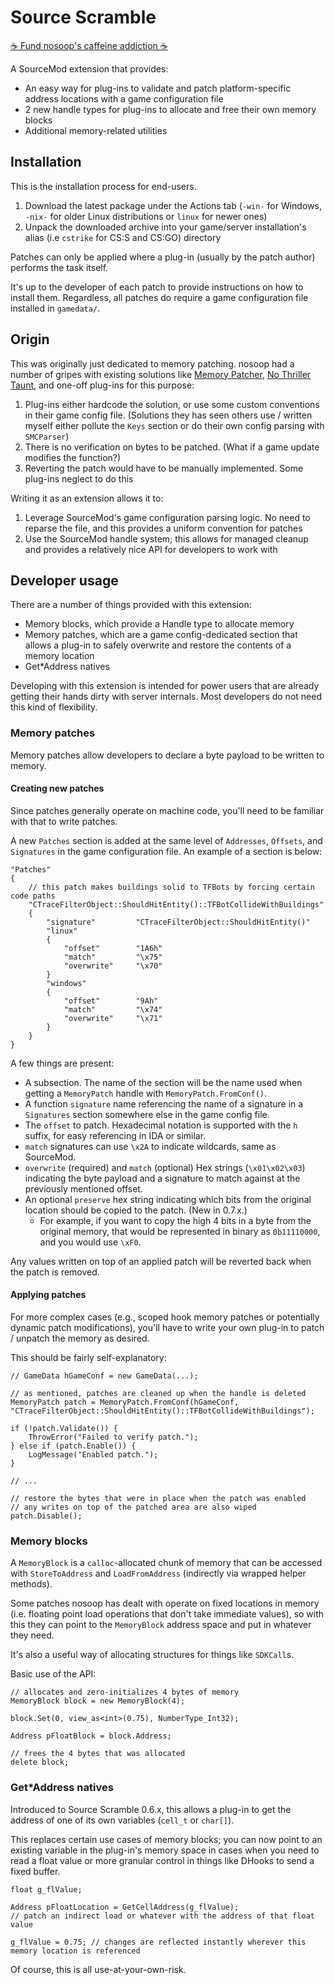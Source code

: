 # Source Scramble

[:coffee: Fund nosoop's caffeine addiction :coffee:](https://buymeacoff.ee/nosoop)

A SourceMod extension that provides:
- An easy way for plug-ins to validate and patch platform-specific address locations with a game configuration file
- 2 new handle types for plug-ins to allocate and free their own memory blocks
- Additional memory-related utilities

## Installation

This is the installation process for end-users.

1.  Download the latest package under the Actions tab (`-win-` for Windows, `-nix-` for
older Linux distributions or `linux` for newer ones)
2.  Unpack the downloaded archive into your game/server installation's alias (i.e `cstrike` for CS:S and CS:GO) directory

Patches can only be applied where a plug-in (usually by the patch author) performs the task itself.

It's up to the developer of each patch to provide instructions on how to install them.
Regardless, all patches do require a game configuration file installed in `gamedata/`.

## Origin

This was originally just dedicated to memory patching. nosoop had a number of gripes with existing
solutions like [Memory Patcher][], [No Thriller Taunt][], and one-off plug-ins for this purpose:

1.  Plug-ins either hardcode the solution, or use some custom conventions in their game config file. (Solutions they has seen others use / written myself either pollute the `Keys` section or do their own config parsing with `SMCParser`)
2.  There is no verification on bytes to be patched. (What if a game update modifies the
function?)
3.  Reverting the patch would have to be manually implemented. Some plug-ins neglect to do this

Writing it as an extension allows it to:

1.  Leverage SourceMod's game configuration parsing logic. No need to reparse the file, and
this provides a uniform convention for patches
2.  Use the SourceMod handle system; this allows for managed cleanup and provides a relatively
nice API for developers to work with

[Memory Patcher]: https://forums.alliedmods.net/showthread.php?p=2617543
[No Thriller Taunt]: https://forums.alliedmods.net/showthread.php?t=171343

## Developer usage

There are a number of things provided with this extension:

- Memory blocks, which provide a Handle type to allocate memory
- Memory patches, which are a game config-dedicated section that allows a plug-in to safely
overwrite and restore the contents of a memory location
- Get*Address natives

Developing with this extension is intended for power users that are already getting their hands
dirty with server internals. Most developers do not need this kind of flexibility.

### Memory patches

Memory patches allow developers to declare a byte payload to be written to memory.

#### Creating new patches

Since patches generally operate on machine code, you'll need to be familiar with that to write
patches.

A new `Patches` section is added at the same level of `Addresses`, `Offsets`, and
`Signatures` in the game configuration file.  An example of a section is below:

```
"Patches"
{
	// this patch makes buildings solid to TFBots by forcing certain code paths
	"CTraceFilterObject::ShouldHitEntity()::TFBotCollideWithBuildings"
	{
		"signature" 		"CTraceFilterObject::ShouldHitEntity()"
		"linux"
		{
			"offset"		"1A6h"
			"match"			"\x75"
			"overwrite"		"\x70"
		}
		"windows"
		{
			"offset"		"9Ah"
			"match"			"\x74"
			"overwrite"		"\x71"
		}
	}
}
```

A few things are present:

- A subsection. The name of the section will be the name used when getting a `MemoryPatch`
handle with `MemoryPatch.FromConf()`.
- A function `signature` name referencing the name of a signature in a `Signatures` section
somewhere else in the game config file.
- The `offset` to patch. Hexadecimal notation is supported with the `h` suffix, for easy
referencing in IDA or similar.
- `match` signatures can use `\x2A` to indicate wildcards, same as SourceMod.
- `overwrite` (required) and `match` (optional) Hex strings (`\x01\x02\x03`) indicating the byte payload and a signature to match against at the previously mentioned offset.
- An optional `preserve` hex string indicating which bits from the original location should be
copied to the patch.  (New in 0.7.x.)
	- For example, if you want to copy the high 4 bits in a byte from the original memory,
	that would be represented in binary as `0b11110000`, and you would use `\xF0`.

Any values written on top of an applied patch will be reverted back when the patch is removed.

#### Applying patches

For more complex cases (e.g., scoped hook memory patches or potentially dynamic patch
modifications), you'll have to write your own plug-in to patch / unpatch the memory as desired.

This should be fairly self-explanatory:

```sourcepawn
// GameData hGameConf = new GameData(...);

// as mentioned, patches are cleaned up when the handle is deleted
MemoryPatch patch = MemoryPatch.FromConf(hGameConf, "CTraceFilterObject::ShouldHitEntity()::TFBotCollideWithBuildings");

if (!patch.Validate()) {
	ThrowError("Failed to verify patch.");
} else if (patch.Enable()) {
	LogMessage("Enabled patch.");
}

// ...

// restore the bytes that were in place when the patch was enabled
// any writes on top of the patched area are also wiped
patch.Disable();
```

### Memory blocks

A `MemoryBlock` is a `calloc`-allocated chunk of memory that can be accessed with
`StoreToAddress` and `LoadFromAddress` (indirectly via wrapped helper methods).

Some patches nosoop has dealt with operate on fixed locations in memory (i.e. floating point load
operations that don't take immediate values), so with this they can point to the `MemoryBlock`
address space and put in whatever they need.

It's also a useful way of allocating structures for things like `SDKCall`s.

Basic use of the API:

```sourcepawn
// allocates and zero-initializes 4 bytes of memory
MemoryBlock block = new MemoryBlock(4);

block.Set(0, view_as<int>(0.75), NumberType_Int32);

Address pFloatBlock = block.Address;

// frees the 4 bytes that was allocated
delete block;
```

### Get*Address natives

Introduced to Source Scramble 0.6.x, this allows a plug-in to get the address of one of its own
variables (`cell_t` or `char[]`).

This replaces certain use cases of memory blocks; you can now point to an existing variable in
the plug-in's memory space in cases when you need to read a float value or more granular control
in things like DHooks to send a fixed buffer.

```sourcepawn
float g_flValue;

Address pFloatLocation = GetCellAddress(g_flValue);
// patch an indirect load or whatever with the address of that float value

g_flValue = 0.75; // changes are reflected instantly wherever this memory location is referenced
```

Of course, this is all use-at-your-own-risk.
